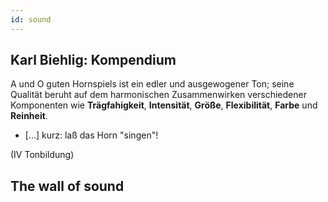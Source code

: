 ```yaml
---
id: sound
---
```


## Karl Biehlig: Kompendium

A und O guten Hornspiels ist ein edler und ausgewogener Ton; seine Qualität beruht auf dem harmonischen Zusammenwirken verschiedener Komponenten wie **Trägfahigkeit**, **Intensität**, **Größe**, **Flexibilität**, **Farbe** und **Reinheit**.

- [...] kurz: laß das Horn "singen"!

(IV Tonbildung)

## The wall of sound
